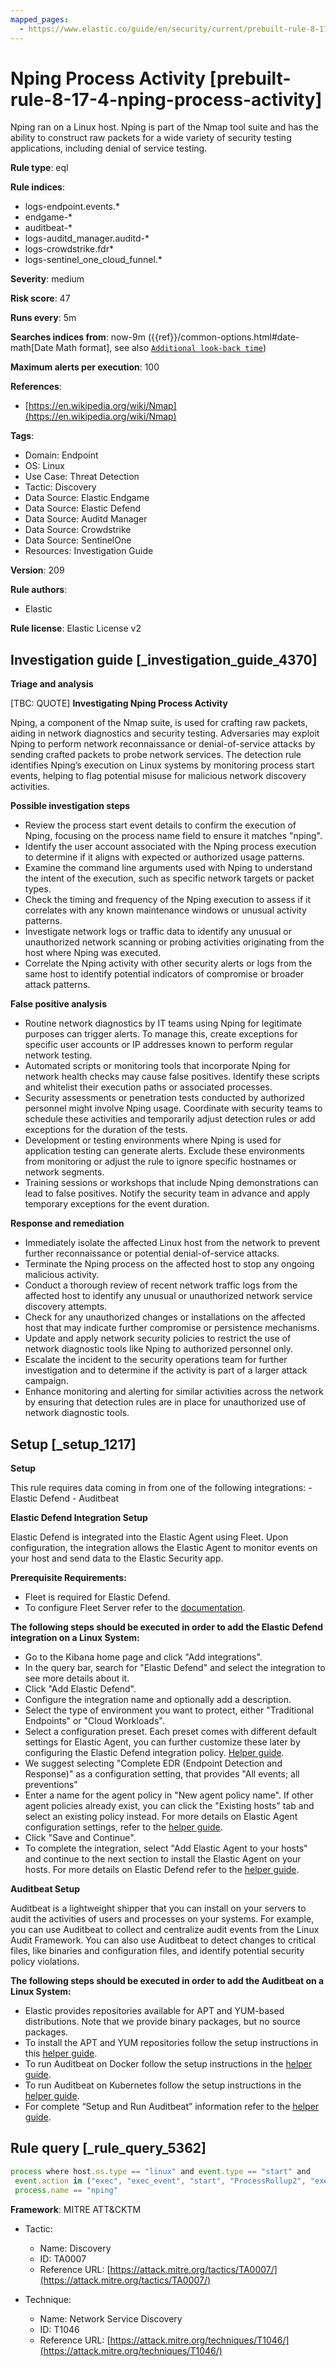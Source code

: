 ```yaml
---
mapped_pages:
  - https://www.elastic.co/guide/en/security/current/prebuilt-rule-8-17-4-nping-process-activity.html
---
```


# Nping Process Activity [prebuilt-rule-8-17-4-nping-process-activity]

Nping ran on a Linux host. Nping is part of the Nmap tool suite and has the ability to construct raw packets for a wide variety of security testing applications, including denial of service testing.

**Rule type**: eql

**Rule indices**:

* logs-endpoint.events.*
* endgame-*
* auditbeat-*
* logs-auditd_manager.auditd-*
* logs-crowdstrike.fdr*
* logs-sentinel_one_cloud_funnel.*

**Severity**: medium

**Risk score**: 47

**Runs every**: 5m

**Searches indices from**: now-9m ({{ref}}/common-options.html#date-math[Date Math format], see also [`Additional look-back time`](docs-content://solutions/security/detect-and-alert/create-detection-rule.md#rule-schedule))

**Maximum alerts per execution**: 100

**References**:

* [https://en.wikipedia.org/wiki/Nmap](https://en.wikipedia.org/wiki/Nmap)

**Tags**:

* Domain: Endpoint
* OS: Linux
* Use Case: Threat Detection
* Tactic: Discovery
* Data Source: Elastic Endgame
* Data Source: Elastic Defend
* Data Source: Auditd Manager
* Data Source: Crowdstrike
* Data Source: SentinelOne
* Resources: Investigation Guide

**Version**: 209

**Rule authors**:

* Elastic

**Rule license**: Elastic License v2

## Investigation guide [_investigation_guide_4370]

**Triage and analysis**

[TBC: QUOTE]
**Investigating Nping Process Activity**

Nping, a component of the Nmap suite, is used for crafting raw packets, aiding in network diagnostics and security testing. Adversaries may exploit Nping to perform network reconnaissance or denial-of-service attacks by sending crafted packets to probe network services. The detection rule identifies Nping’s execution on Linux systems by monitoring process start events, helping to flag potential misuse for malicious network discovery activities.

**Possible investigation steps**

* Review the process start event details to confirm the execution of Nping, focusing on the process name field to ensure it matches "nping".
* Identify the user account associated with the Nping process execution to determine if it aligns with expected or authorized usage patterns.
* Examine the command line arguments used with Nping to understand the intent of the execution, such as specific network targets or packet types.
* Check the timing and frequency of the Nping execution to assess if it correlates with any known maintenance windows or unusual activity patterns.
* Investigate network logs or traffic data to identify any unusual or unauthorized network scanning or probing activities originating from the host where Nping was executed.
* Correlate the Nping activity with other security alerts or logs from the same host to identify potential indicators of compromise or broader attack patterns.

**False positive analysis**

* Routine network diagnostics by IT teams using Nping for legitimate purposes can trigger alerts. To manage this, create exceptions for specific user accounts or IP addresses known to perform regular network testing.
* Automated scripts or monitoring tools that incorporate Nping for network health checks may cause false positives. Identify these scripts and whitelist their execution paths or associated processes.
* Security assessments or penetration tests conducted by authorized personnel might involve Nping usage. Coordinate with security teams to schedule these activities and temporarily adjust detection rules or add exceptions for the duration of the tests.
* Development or testing environments where Nping is used for application testing can generate alerts. Exclude these environments from monitoring or adjust the rule to ignore specific hostnames or network segments.
* Training sessions or workshops that include Nping demonstrations can lead to false positives. Notify the security team in advance and apply temporary exceptions for the event duration.

**Response and remediation**

* Immediately isolate the affected Linux host from the network to prevent further reconnaissance or potential denial-of-service attacks.
* Terminate the Nping process on the affected host to stop any ongoing malicious activity.
* Conduct a thorough review of recent network traffic logs from the affected host to identify any unusual or unauthorized network service discovery attempts.
* Check for any unauthorized changes or installations on the affected host that may indicate further compromise or persistence mechanisms.
* Update and apply network security policies to restrict the use of network diagnostic tools like Nping to authorized personnel only.
* Escalate the incident to the security operations team for further investigation and to determine if the activity is part of a larger attack campaign.
* Enhance monitoring and alerting for similar activities across the network by ensuring that detection rules are in place for unauthorized use of network diagnostic tools.


## Setup [_setup_1217]

**Setup**

This rule requires data coming in from one of the following integrations: - Elastic Defend - Auditbeat

**Elastic Defend Integration Setup**

Elastic Defend is integrated into the Elastic Agent using Fleet. Upon configuration, the integration allows the Elastic Agent to monitor events on your host and send data to the Elastic Security app.

**Prerequisite Requirements:**

* Fleet is required for Elastic Defend.
* To configure Fleet Server refer to the [documentation](docs-content://reference/ingestion-tools/fleet/fleet-server.md).

**The following steps should be executed in order to add the Elastic Defend integration on a Linux System:**

* Go to the Kibana home page and click "Add integrations".
* In the query bar, search for "Elastic Defend" and select the integration to see more details about it.
* Click "Add Elastic Defend".
* Configure the integration name and optionally add a description.
* Select the type of environment you want to protect, either "Traditional Endpoints" or "Cloud Workloads".
* Select a configuration preset. Each preset comes with different default settings for Elastic Agent, you can further customize these later by configuring the Elastic Defend integration policy. [Helper guide](docs-content://solutions/security/configure-elastic-defend/configure-an-integration-policy-for-elastic-defend.md).
* We suggest selecting "Complete EDR (Endpoint Detection and Response)" as a configuration setting, that provides "All events; all preventions"
* Enter a name for the agent policy in "New agent policy name". If other agent policies already exist, you can click the "Existing hosts" tab and select an existing policy instead. For more details on Elastic Agent configuration settings, refer to the [helper guide](docs-content://reference/ingestion-tools/fleet/agent-policy.md).
* Click "Save and Continue".
* To complete the integration, select "Add Elastic Agent to your hosts" and continue to the next section to install the Elastic Agent on your hosts. For more details on Elastic Defend refer to the [helper guide](docs-content://solutions/security/configure-elastic-defend/install-elastic-defend.md).

**Auditbeat Setup**

Auditbeat is a lightweight shipper that you can install on your servers to audit the activities of users and processes on your systems. For example, you can use Auditbeat to collect and centralize audit events from the Linux Audit Framework. You can also use Auditbeat to detect changes to critical files, like binaries and configuration files, and identify potential security policy violations.

**The following steps should be executed in order to add the Auditbeat on a Linux System:**

* Elastic provides repositories available for APT and YUM-based distributions. Note that we provide binary packages, but no source packages.
* To install the APT and YUM repositories follow the setup instructions in this [helper guide](beats://reference/auditbeat/setup-repositories.md).
* To run Auditbeat on Docker follow the setup instructions in the [helper guide](beats://reference/auditbeat/running-on-docker.md).
* To run Auditbeat on Kubernetes follow the setup instructions in the [helper guide](beats://reference/auditbeat/running-on-kubernetes.md).
* For complete “Setup and Run Auditbeat” information refer to the [helper guide](beats://reference/auditbeat/setting-up-running.md).


## Rule query [_rule_query_5362]

```js
process where host.os.type == "linux" and event.type == "start" and
 event.action in ("exec", "exec_event", "start", "ProcessRollup2", "executed", "process_started") and
 process.name == "nping"
```

**Framework**: MITRE ATT&CKTM

* Tactic:

    * Name: Discovery
    * ID: TA0007
    * Reference URL: [https://attack.mitre.org/tactics/TA0007/](https://attack.mitre.org/tactics/TA0007/)

* Technique:

    * Name: Network Service Discovery
    * ID: T1046
    * Reference URL: [https://attack.mitre.org/techniques/T1046/](https://attack.mitre.org/techniques/T1046/)



